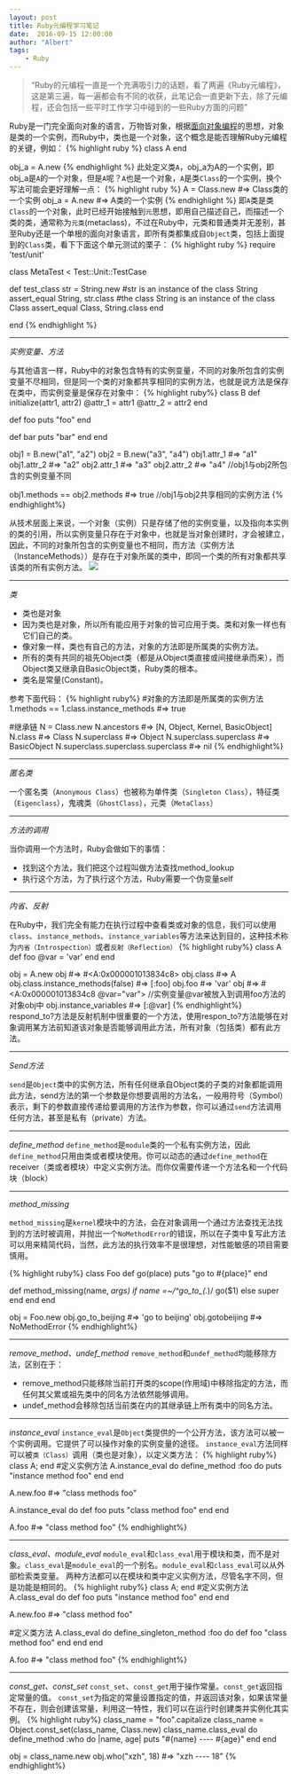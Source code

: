 ```yaml
---
layout: post
title: Ruby元编程学习笔记
date:  2016-09-15 12:00:00
author: "Albert"
tags:
    - Ruby
---
```


> “Ruby的元编程一直是一个充满吸引力的话题，看了两遍《Ruby元编程》，这是第三遍，每一遍都会有不同的收获，此笔记会一直更新下去，除了元编程，还会包括一些平时工作学习中碰到的一些Ruby方面的问题”

Ruby是一门完全面向对象的语言，万物皆对象，根据[面向对象编程](https://zh.wikipedia.org/zh-cn/%E9%9D%A2%E5%90%91%E5%AF%B9%E8%B1%A1%E7%A8%8B%E5%BA%8F%E8%AE%BE%E8%AE%A1)的思想，对象是类的一个实例，而Ruby中，类也是一个对象，这个概念是能否理解Ruby元编程的关键，例如：
{% highlight ruby %}
class A
end

obj_a = A.new
{% endhighlight %}
此处定义类`A`，obj_a为A的一个实例，即obj_a是`A`的一个对象，但是`A`呢？`A`也是一个对象，`A`是类`Class`的一个实例，换个写法可能会更好理解一点：
{% highlight ruby %}
A = Class.new #=> Class类的一个实例
obj_a = A.new #=> A类的一个实例
{% endhighlight %}
即`A`类是类`Class`的一个对象，此时已经开始接触到`元`思想，即用自己描述自己，而描述一个类的类，通常称为`元类`(metaclass)，不过在Ruby中，元类和普通类并无差别，甚至Ruby还是一个单根的面向对象语言，即所有类都集成自`Object`类，包括上面提到的`Class`类，看下下面这个单元测试的栗子：
{% highlight ruby %}
require 'test/unit'

class MetaTest < Test::Unit::TestCase

  def test_class
    str = String.new
    #str is an instance of the class String
    assert_equal String, str.class
    #the class String is an instance of the class Class
    assert_equal Class, String.class
  end

end
{% endhighlight %}
* * *

*实例变量、方法*

与其他语言一样，Ruby中的对象包含特有的实例变量，不同的对象所包含的实例变量不尽相同，但是同一个类的对象都共享相同的实例方法，也就是说方法是保存在类中，而实例变量是保存在对象中：
{% highlight ruby%}
class B
  def initialize(attr1, attr2)
    @attr_1 = attr1
    @attr_2 = attr2
  end

  def foo
    puts "foo"
  end

  def bar
    puts "bar"
  end
end

obj1 = B.new("a1", "a2")
obj2 = B.new("a3", "a4")
obj1.attr_1 #=> "a1"
obj1.attr_2 #=> "a2"
obj2.attr_1 #=> "a3"
obj2.attr_2 #=> "a4"  //obj1与obj2所包含的实例变量不同

obj1.methods == obj2.methods #=> true //obj1与obj2共享相同的实例方法
{% endhighlight%}

从技术层面上来说，一个对象（实例）只是存储了他的实例变量，以及指向本实例的类的引用，所以实例变量只存在于对象中，也就是当对象创建时，才会被建立，因此，不同的对象所包含的实例变量也不相同，而方法（实例方法（InstanceMethods））是存在于对象所属的类中，即同一个类的所有对象都共享该类的所有实例方法。
![]({{site.baseurl}}/img/in-post/post-ruby-notes/instance-methods-class.png)
* * *

*类*
* 类也是对象
* 因为类也是对象，所以所有能应用于对象的皆可应用于类。类和对象一样也有它们自己的类。
* 像对象一样，类也有自己的方法，对象的方法即是所属类的实例方法。
* 所有的类有共同的祖先Object类（都是从Object类直接或间接继承而来），而Object类又继承自BasicObject类，Ruby类的根本。
* 类名是常量(Constant)。

参考下面代码：
{% highlight ruby%}
#对象的方法即是所属类的实例方法
1.methods == 1.class.instance_methods
#=> true

#继承链
N = Class.new
N.ancestors
#=> [N, Object, Kernel, BasicObject]
N.class
#=> Class
N.superclass
#=> Object
N.superclass.superclass
#=> BasicObject
N.superclass.superclass.superclass
#=> nil
{% endhighlight%}
* * *
*匿名类*

一个匿名类（`Anonymous Class`）也被称为单件类（`Singleton Class`），特征类（`Eigenclass`），鬼魂类（`GhostClass`），元类（`MetaClass`）

* * *
*方法的调用*

当你调用一个方法时，Ruby会做如下的事情：
* 找到这个方法，我们把这个过程叫做方法查找method_lookup
* 执行这个方法，为了执行这个方法，Ruby需要一个伪变量self

* * *
*内省、反射*

在Ruby中，我们完全有能力在执行过程中查看类或对象的信息，我们可以使用`class`、`instance_methods`、`instance_variables`等方法来达到目的，这种技术称为`内省（Introspection）`或者`反射（Reflection）`
{% highlight ruby%}
class A
  def foo
    @var = 'var'
  end
end

obj = A.new
obj #=> #<A:0x000001013834c8>
obj.class #=> A
obj.class.instance_methods(false) #=> [:foo]
obj.foo #=> 'var'
obj #=> #<A:0x000001013834c8 @var="var"> //实例变量@var被放入到调用foo方法的对象obj中
obj.instance_variables #=> [:@var]
{% endhighlight%}
respond_to?方法是反射机制中很重要的一个方法，使用respon_to?方法能够在对象调用某方法前知道该对象是否能够调用此方法，所有对象（包括类）都有此方法。

* * *
*Send方法*

`send`是`Object`类中的实例方法，所有任何继承自Object类的子类的对象都能调用此方法，send方法的第一个参数是你想要调用的方法名，一般用符号（Symbol）表示，剩下的参数直接传递给要调用的方法作为参数，你可以通过`send`方法调用任何方法，甚至是私有（private）方法。

* * *
*define_method*
`define_method`是`module`类的一个私有实例方法，因此`define_method`只用由类或者模块使用。你可以动态的通过`define_method`在receiver（类或者模块）中定义实例方法。而你仅需要传递一个方法名和一个代码块（block）

* * *
*method_missing*

`method_missing`是`kernel`模块中的方法，会在对象调用一个通过方法查找无法找到的方法时被调用，并抛出一个`NoMethodError`的错误，所以在子类中复写此方法可以用来精简代码，当然，此方法的执行效率不是很理想，对性能敏感的项目需要慎用。

{% highlight ruby%}
class Foo
  def go(place)
    puts "go to #{place}"
  end

  def method_missing(name, *args)
    if name =~/^go_to_(.*)/
        go($1)
    else
        super
    end
  end
end

obj = Foo.new
obj.go_to_beijing #=> 'go to beijing'
obj.gotobeijing #=> NoMethodError
{% endhighlight%}

* * *
*remove_method、undef_method*
`remove_method`和`undef_method`均能移除方法，区别在于：
* remove_method只能移除当前打开类的scope(作用域)中移除指定的方法，而任何其父累或祖先类中的同名方法依然能够调用。
* undef_method会移除包括当前类在内的其继承链上所有类中的同名方法。

* * *
*instance_eval*
`instance_eval`是`Object`类提供的一个公开方法，该方法可以被一个实例调用。它提供了可以操作对象的实例变量的途径。
`instance_eval`方法同样可以被`类（Class）`调用（类也是对象），以定义类方法：
{% highlight ruby%}
class A; end
#定义实例方法
A.instance_eval do
  define_method :foo do
    puts "instance method foo"
  end
end

A.new.foo #=> "class methods foo"

A.instance_eval do
  def foo
    puts "class method foo"
  end
end

A.foo #=> "class method foo"
{% endhighlight%}

* * *
*class_eval、module_eval*
`module_eval`和`class_eval`用于模块和类，而不是对象。`class_eval`是`module_eval`的一个别名。`module_eval`和`class_eval`可以从外部检索类变量。
两种方法都可以在模块和类中定义实例方法，尽管名字不同，但是功能是相同的。
{% highlight ruby%}
class A; end
#定义实例方法
A.class_eval do
  def foo
    puts "instance method foo"
  end
end

A.new.foo #=> "class method foo"

#定义类方法
A.class_eval do
  define_singleton_method :foo do
    def foo
      "class method foo"
    end
  end
end

A.foo #=> "class method foo"
{% endhighlight%}

* * *
*const_get、const_set*
`const_set`、`const_get`用于操作常量。`const_get`返回指定常量的值。
`const_set`为指定的常量设置指定的值，并返回该对象，如果该常量不存在，则会创建该常量，利用这一特性，我们可以在运行时创建类并实例化其实例。
{% highlight ruby%}
class_name = "foo".capitalize
class_name = Object.const_set(class_name, Class.new)
class_name.class_eval do
  define_method :who do |name, age|
    puts "#{name} ---- #{age}"
  end
end

obj = class_name.new
obj.who("xzh", 18) #=> "xzh ---- 18"
{% endhighlight%}





